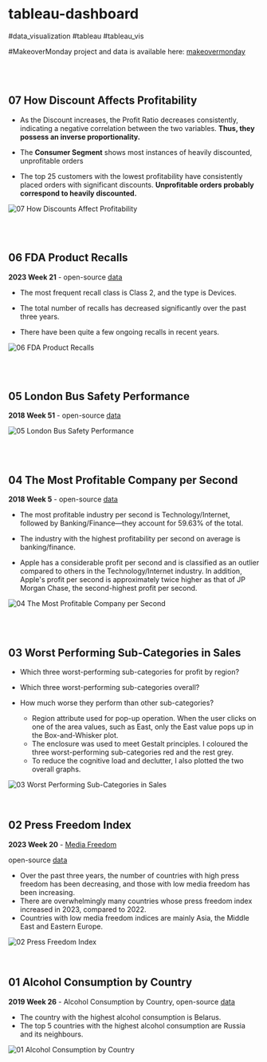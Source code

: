 # tableau-dashboard
#data_visualization #tableau #tableau_vis 

#MakeoverMonday project and data is available here: [makeovermonday](https://www.makeovermonday.co.uk/data/)

<br>
<br>

## 07 How Discount Affects Profitability


- As the Discount increases, the Profit Ratio decreases consistently, indicating a negative correlation between the two variables. **Thus, they possess an inverse proportionality.**

- The **Consumer Segment** shows most instances of heavily discounted, unprofitable orders

- The top 25 customers with the lowest profitability have consistently placed orders with significant discounts. **Unprofitable orders probably correspond to heavily discounted.**


![07 How Discounts Affect Profitability](https://github.com/arianehanbi/tableau-dashboard/assets/37695060/994b2caf-fd1f-4a94-98f6-7d8fac210563)


<br>
<br>

## 06 FDA Product Recalls

**2023 Week 21** - open-source [data]([https://data.world/makeovermonday/2018w51](https://data.world/makeovermonday/2023w21))

- The most frequent recall class is Class 2, and the type is Devices.

- The total number of recalls has decreased significantly over the past three years.

- There have been quite a few ongoing recalls in recent years.


![06 FDA Product Recalls](https://github.com/arianehanbi/tableau-dashboard/assets/37695060/b5a98bdf-fc51-4a77-972e-cb60cb38f31d)


<br>
<br>


## 05 London Bus Safety Performance

**2018 Week 51** - open-source [data](https://data.world/makeovermonday/2018w51)

![05 London Bus Safety Performance](https://github.com/arianehanbi/tableau-dashboard/assets/37695060/64b12a20-660b-40f7-a618-3bc558733ef7)

<br>
<br>

## 04 The Most Profitable Company per Second

**2018 Week 5** - open-source [data](https://data.world/makeovermonday/2018-w-5-what-the-most-profitable-companies-make-per-second)

- The most profitable industry per second is Technology/Internet, followed by Banking/Finance—they account for 59.63% of the total.

- The industry with the highest profitability per second on average is banking/finance.

- Apple has a considerable profit per second and is classified as an outlier compared to others in the Technology/Internet industry. In addition, Apple's profit per second is approximately twice higher as that of JP Morgan Chase, the second-highest profit per second.


![04 The Most Profitable Company per Second](https://github.com/arianehanbi/tableau-dashboard/assets/37695060/bf68832d-3505-44d6-a4a3-d9c4846a91f4)



<br>
<br>

## 03 Worst Performing Sub-Categories in Sales

- Which three worst-performing sub-categories for profit by region?
- Which three worst-performing sub-categories overall?
- How much worse they perform than other sub-categories?

  + Region attribute used for pop-up operation. When the user clicks on one of the area values, such as East, only the East value pops up in the Box-and-Whisker plot.
  + The enclosure was used to meet Gestalt principles. I coloured the three worst-performing sub-categories red and the rest grey.
  + To reduce the cognitive load and declutter, I also plotted the two overall graphs.

![03 Worst Performing Sub-Categories in Sales](https://github.com/arianehanbi/tableau-dashboard/assets/37695060/bdd68f1d-48ad-404a-9b70-71ec3476fc8d)


<br>

## 02 Press Freedom Index


**2023 Week 20** - [Media Freedom](https://www.theguardian.com/media/2023/may/03/media-freedom-in-dire-state-in-record-number-of-countries-report-finds?CMP=Share_iOSApp_Other) 

open-source [data](https://data.world/makeovermonday/2019w26)

- Over the past three years, the number of countries with high press freedom has been decreasing, and those with low media freedom has been increasing.
- There are overwhelmingly many countries whose press freedom index increased in 2023, compared to 2022.
- Countries with low media freedom indices are mainly Asia, the Middle East and Eastern Europe.

![02 Press Freedom Index](https://github.com/arianehanbi/tableau-dashboard/assets/37695060/29a53346-6a8c-4a3b-a21c-05f3e42df058)


<br>

## 01 Alcohol Consumption by Country


**2019 Week 26** - Alcohol Consumption by Country, open-source [data](https://data.world/makeovermonday/2019w26)

- The country with the highest alcohol consumption is Belarus.
- The top 5 countries with the highest alcohol consumption are Russia and its neighbours.


![01 Alcohol Consumption by Country](https://github.com/arianehanbi/tableau-dashboard/assets/37695060/fd584f4d-3a7e-4446-aa38-5ef3d03a5395)


<br>
